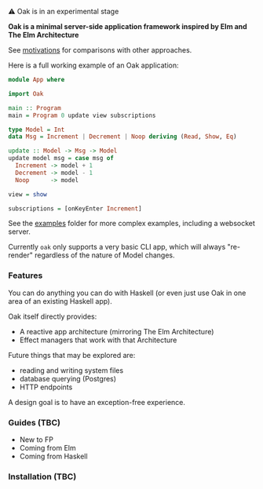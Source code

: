 
:warning: Oak is in an experimental stage

**Oak is a minimal server-side application framework inspired by Elm and The Elm Architecture**

See [motivations](docs/motivations.md) for comparisons with other approaches.

Here is a full working example of an Oak application:

```haskell
module App where

import Oak

main :: Program
main = Program 0 update view subscriptions

type Model = Int
data Msg = Increment | Decrement | Noop deriving (Read, Show, Eq)

update :: Model -> Msg -> Model
update model msg = case msg of
  Increment -> model + 1
  Decrement -> model - 1
  Noop      -> model

view = show

subscriptions = [onKeyEnter Increment]
```

See the [examples](examples) folder for more complex examples, including a websocket server.

Currently `oak` only supports a very basic CLI app, which will always "re-render" regardless of the nature of Model changes.

### Features

You can do anything you can do with Haskell (or even just use Oak in one area of an existing Haskell app).

Oak itself directly provides:

- A reactive app architecture (mirroring The Elm Architecture)
- Effect managers that work with that Architecture

Future things that may be explored are:

- reading and writing system files
- database querying (Postgres)
- HTTP endpoints

A design goal is to have an exception-free experience.

### Guides (TBC)

- New to FP
- Coming from Elm
- Coming from Haskell

### Installation (TBC)
